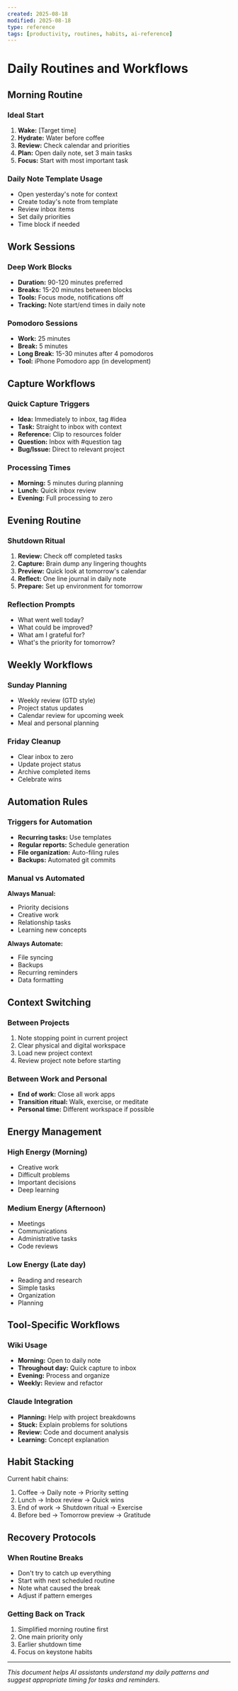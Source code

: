 ```yaml
---
created: 2025-08-18
modified: 2025-08-18
type: reference
tags: [productivity, routines, habits, ai-reference]
---
```


# Daily Routines and Workflows

## Morning Routine
### Ideal Start
1. **Wake:** [Target time]
2. **Hydrate:** Water before coffee
3. **Review:** Check calendar and priorities
4. **Plan:** Open daily note, set 3 main tasks
5. **Focus:** Start with most important task

### Daily Note Template Usage
- Open yesterday's note for context
- Create today's note from template
- Review inbox items
- Set daily priorities
- Time block if needed

## Work Sessions
### Deep Work Blocks
- **Duration:** 90-120 minutes preferred
- **Breaks:** 15-20 minutes between blocks
- **Tools:** Focus mode, notifications off
- **Tracking:** Note start/end times in daily note

### Pomodoro Sessions
- **Work:** 25 minutes
- **Break:** 5 minutes
- **Long Break:** 15-30 minutes after 4 pomodoros
- **Tool:** iPhone Pomodoro app (in development)

## Capture Workflows
### Quick Capture Triggers
- **Idea:** Immediately to inbox, tag #idea
- **Task:** Straight to inbox with context
- **Reference:** Clip to resources folder
- **Question:** Inbox with #question tag
- **Bug/Issue:** Direct to relevant project

### Processing Times
- **Morning:** 5 minutes during planning
- **Lunch:** Quick inbox review
- **Evening:** Full processing to zero

## Evening Routine
### Shutdown Ritual
1. **Review:** Check off completed tasks
2. **Capture:** Brain dump any lingering thoughts
3. **Preview:** Quick look at tomorrow's calendar
4. **Reflect:** One line journal in daily note
5. **Prepare:** Set up environment for tomorrow

### Reflection Prompts
- What went well today?
- What could be improved?
- What am I grateful for?
- What's the priority for tomorrow?

## Weekly Workflows
### Sunday Planning
- Weekly review (GTD style)
- Project status updates
- Calendar review for upcoming week
- Meal and personal planning

### Friday Cleanup
- Clear inbox to zero
- Update project status
- Archive completed items
- Celebrate wins

## Automation Rules
### Triggers for Automation
- **Recurring tasks:** Use templates
- **Regular reports:** Schedule generation
- **File organization:** Auto-filing rules
- **Backups:** Automated git commits

### Manual vs Automated
**Always Manual:**
- Priority decisions
- Creative work
- Relationship tasks
- Learning new concepts

**Always Automate:**
- File syncing
- Backups
- Recurring reminders
- Data formatting

## Context Switching
### Between Projects
1. Note stopping point in current project
2. Clear physical and digital workspace
3. Load new project context
4. Review project note before starting

### Between Work and Personal
- **End of work:** Close all work apps
- **Transition ritual:** Walk, exercise, or meditate
- **Personal time:** Different workspace if possible

## Energy Management
### High Energy (Morning)
- Creative work
- Difficult problems
- Important decisions
- Deep learning

### Medium Energy (Afternoon)
- Meetings
- Communications
- Administrative tasks
- Code reviews

### Low Energy (Late day)
- Reading and research
- Simple tasks
- Organization
- Planning

## Tool-Specific Workflows
### Wiki Usage
- **Morning:** Open to daily note
- **Throughout day:** Quick capture to inbox
- **Evening:** Process and organize
- **Weekly:** Review and refactor

### Claude Integration
- **Planning:** Help with project breakdowns
- **Stuck:** Explain problems for solutions
- **Review:** Code and document analysis
- **Learning:** Concept explanation

## Habit Stacking
Current habit chains:
1. Coffee → Daily note → Priority setting
2. Lunch → Inbox review → Quick wins
3. End of work → Shutdown ritual → Exercise
4. Before bed → Tomorrow preview → Gratitude

## Recovery Protocols
### When Routine Breaks
- Don't try to catch up everything
- Start with next scheduled routine
- Note what caused the break
- Adjust if pattern emerges

### Getting Back on Track
1. Simplified morning routine first
2. One main priority only
3. Earlier shutdown time
4. Focus on keystone habits

---
*This document helps AI assistants understand my daily patterns and suggest appropriate timing for tasks and reminders.*